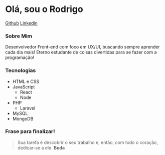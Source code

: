 # Olá, sou o Rodrigo
[Github](https://github.com/rodrigofrumento)
[Linkedin](https://linkedin.com/in/rodrigofrumento)

### Sobre Mim
Desenvolvedor Front-end com foco em UX/UI, buscando sempre aprender cada dia mais! Eterno estudante de coisas divertidas para se fazer com a programação!

### Tecnologias
+ HTML e CSS
+ JavaScript
    - React
    - Node
+ PHP
    - Laravel
+ MySQL
+ MongoDB

### Frase para finalizar!
> Sua tarefa é descobrir o seu trabalho e, então, com todo o coração, dedicar-se a ele. **Buda**
